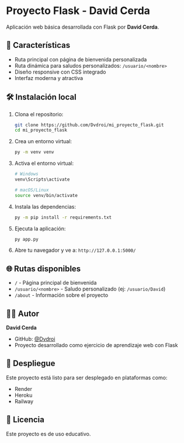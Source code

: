 # Proyecto Flask - David Cerda

Aplicación web básica desarrollada con Flask por **David Cerda**.

## 🚀 Características

- Ruta principal con página de bienvenida personalizada
- Ruta dinámica para saludos personalizados: `/usuario/<nombre>`
- Diseño responsive con CSS integrado
- Interfaz moderna y atractiva

## 🛠️ Instalación local

1. Clona el repositorio:
   ```bash
   git clone https://github.com/Dvdroi/mi_proyecto_flask.git
   cd mi_proyecto_flask
   ```

2. Crea un entorno virtual:
   ```bash
   py -m venv venv
   ```

3. Activa el entorno virtual:
   ```bash
   # Windows
   venv\Scripts\activate
   
   # macOS/Linux
   source venv/bin/activate
   ```

4. Instala las dependencias:
   ```bash
   py -m pip install -r requirements.txt
   ```

5. Ejecuta la aplicación:
   ```bash
   py app.py
   ```

6. Abre tu navegador y ve a: `http://127.0.0.1:5000/`

## 🌐 Rutas disponibles

- `/` - Página principal de bienvenida
- `/usuario/<nombre>` - Saludo personalizado (ej: `/usuario/David`)
- `/about` - Información sobre el proyecto

## 👨‍💻 Autor

**David Cerda**
- GitHub: [@Dvdroi](https://github.com/Dvdroi)
- Proyecto desarrollado como ejercicio de aprendizaje web con Flask

## 🚀 Despliegue

Este proyecto está listo para ser desplegado en plataformas como:
- Render
- Heroku 
- Railway

## 📄 Licencia

Este proyecto es de uso educativo.